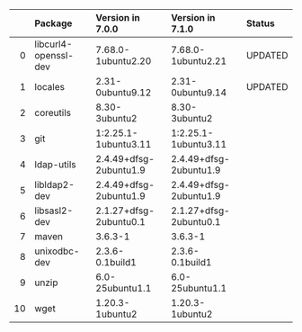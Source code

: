 <!-- markdown-link-check-disable -->

|    | Package              | Version in 7.0.0       | Version in 7.1.0       | Status   |
|---:|:---------------------|:-----------------------|:-----------------------|:---------|
|  0 | libcurl4-openssl-dev | 7.68.0-1ubuntu2.20     | 7.68.0-1ubuntu2.21     | UPDATED  |
|  1 | locales              | 2.31-0ubuntu9.12       | 2.31-0ubuntu9.14       | UPDATED  |
|  2 | coreutils            | 8.30-3ubuntu2          | 8.30-3ubuntu2          |          |
|  3 | git                  | 1:2.25.1-1ubuntu3.11   | 1:2.25.1-1ubuntu3.11   |          |
|  4 | ldap-utils           | 2.4.49+dfsg-2ubuntu1.9 | 2.4.49+dfsg-2ubuntu1.9 |          |
|  5 | libldap2-dev         | 2.4.49+dfsg-2ubuntu1.9 | 2.4.49+dfsg-2ubuntu1.9 |          |
|  6 | libsasl2-dev         | 2.1.27+dfsg-2ubuntu0.1 | 2.1.27+dfsg-2ubuntu0.1 |          |
|  7 | maven                | 3.6.3-1                | 3.6.3-1                |          |
|  8 | unixodbc-dev         | 2.3.6-0.1build1        | 2.3.6-0.1build1        |          |
|  9 | unzip                | 6.0-25ubuntu1.1        | 6.0-25ubuntu1.1        |          |
| 10 | wget                 | 1.20.3-1ubuntu2        | 1.20.3-1ubuntu2        |          |